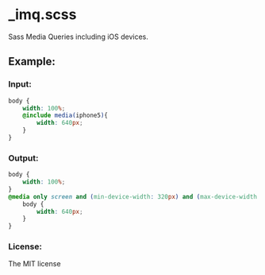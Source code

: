 # _imq.scss
Sass Media Queries including iOS devices.

## Example:

### Input:

```scss
body {
    width: 100%;
    @include media(iphone5){
        width: 640px;
    }
}
```
### Output:

```css
body {
    width: 100%;
}
@media only screen and (min-device-width: 320px) and (max-device-width: 568px) and (-webkit-device-pixel-ratio: 2) {
    body {
        width: 640px;
    }
}
```

### License:

The MIT license
